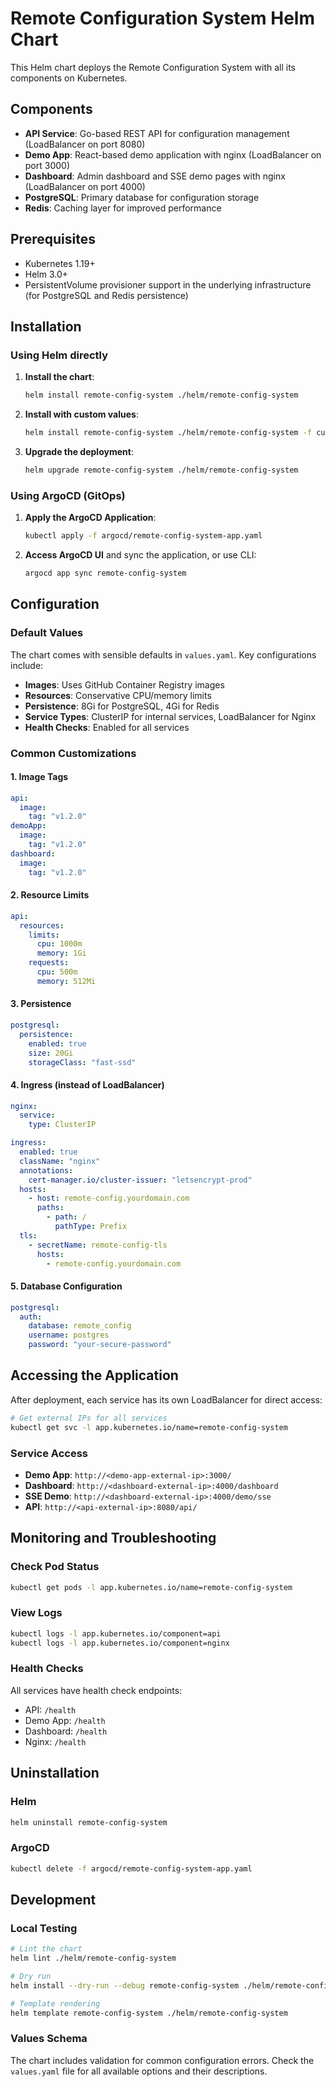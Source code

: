 # Remote Configuration System Helm Chart

This Helm chart deploys the Remote Configuration System with all its components on Kubernetes.

## Components

- **API Service**: Go-based REST API for configuration management (LoadBalancer on port 8080)
- **Demo App**: React-based demo application with nginx (LoadBalancer on port 3000)
- **Dashboard**: Admin dashboard and SSE demo pages with nginx (LoadBalancer on port 4000)
- **PostgreSQL**: Primary database for configuration storage
- **Redis**: Caching layer for improved performance

## Prerequisites

- Kubernetes 1.19+
- Helm 3.0+
- PersistentVolume provisioner support in the underlying infrastructure (for PostgreSQL and Redis persistence)

## Installation

### Using Helm directly

1. **Install the chart**:
   ```bash
   helm install remote-config-system ./helm/remote-config-system
   ```

2. **Install with custom values**:
   ```bash
   helm install remote-config-system ./helm/remote-config-system -f custom-values.yaml
   ```

3. **Upgrade the deployment**:
   ```bash
   helm upgrade remote-config-system ./helm/remote-config-system
   ```

### Using ArgoCD (GitOps)

1. **Apply the ArgoCD Application**:
   ```bash
   kubectl apply -f argocd/remote-config-system-app.yaml
   ```

2. **Access ArgoCD UI** and sync the application, or use CLI:
   ```bash
   argocd app sync remote-config-system
   ```

## Configuration

### Default Values

The chart comes with sensible defaults in `values.yaml`. Key configurations include:

- **Images**: Uses GitHub Container Registry images
- **Resources**: Conservative CPU/memory limits
- **Persistence**: 8Gi for PostgreSQL, 4Gi for Redis
- **Service Types**: ClusterIP for internal services, LoadBalancer for Nginx
- **Health Checks**: Enabled for all services

### Common Customizations

#### 1. Image Tags
```yaml
api:
  image:
    tag: "v1.2.0"
demoApp:
  image:
    tag: "v1.2.0"
dashboard:
  image:
    tag: "v1.2.0"
```

#### 2. Resource Limits
```yaml
api:
  resources:
    limits:
      cpu: 1000m
      memory: 1Gi
    requests:
      cpu: 500m
      memory: 512Mi
```

#### 3. Persistence
```yaml
postgresql:
  persistence:
    enabled: true
    size: 20Gi
    storageClass: "fast-ssd"
```

#### 4. Ingress (instead of LoadBalancer)
```yaml
nginx:
  service:
    type: ClusterIP

ingress:
  enabled: true
  className: "nginx"
  annotations:
    cert-manager.io/cluster-issuer: "letsencrypt-prod"
  hosts:
    - host: remote-config.yourdomain.com
      paths:
        - path: /
          pathType: Prefix
  tls:
    - secretName: remote-config-tls
      hosts:
        - remote-config.yourdomain.com
```

#### 5. Database Configuration
```yaml
postgresql:
  auth:
    database: remote_config
    username: postgres
    password: "your-secure-password"
```

## Accessing the Application

After deployment, each service has its own LoadBalancer for direct access:

```bash
# Get external IPs for all services
kubectl get svc -l app.kubernetes.io/name=remote-config-system
```

### Service Access

- **Demo App**: `http://<demo-app-external-ip>:3000/`
- **Dashboard**: `http://<dashboard-external-ip>:4000/dashboard`
- **SSE Demo**: `http://<dashboard-external-ip>:4000/demo/sse`
- **API**: `http://<api-external-ip>:8080/api/`

## Monitoring and Troubleshooting

### Check Pod Status
```bash
kubectl get pods -l app.kubernetes.io/name=remote-config-system
```

### View Logs
```bash
kubectl logs -l app.kubernetes.io/component=api
kubectl logs -l app.kubernetes.io/component=nginx
```

### Health Checks
All services have health check endpoints:
- API: `/health`
- Demo App: `/health`
- Dashboard: `/health`
- Nginx: `/health`

## Uninstallation

### Helm
```bash
helm uninstall remote-config-system
```

### ArgoCD
```bash
kubectl delete -f argocd/remote-config-system-app.yaml
```

## Development

### Local Testing
```bash
# Lint the chart
helm lint ./helm/remote-config-system

# Dry run
helm install --dry-run --debug remote-config-system ./helm/remote-config-system

# Template rendering
helm template remote-config-system ./helm/remote-config-system
```

### Values Schema
The chart includes validation for common configuration errors. Check the `values.yaml` file for all available options and their descriptions.
